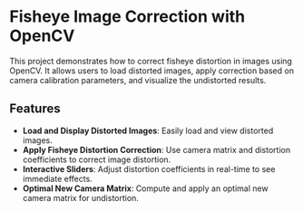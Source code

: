 # Fisheye Image Correction with OpenCV

This project demonstrates how to correct fisheye distortion in images using OpenCV. It allows users to load distorted images, apply correction based on camera calibration parameters, and visualize the undistorted results.

## Features

- **Load and Display Distorted Images**: Easily load and view distorted images.
- **Apply Fisheye Distortion Correction**: Use camera matrix and distortion coefficients to correct image distortion.
- **Interactive Sliders**: Adjust distortion coefficients in real-time to see immediate effects.
- **Optimal New Camera Matrix**: Compute and apply an optimal new camera matrix for undistortion.

